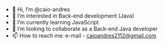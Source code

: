 - 👋 Hi, I’m @caio-andres
- 👀 I’m interested in Back-end development (Java)
- 🌱 I’m currently learning JavaScript
- 💞️ I’m looking to collaborate as a Back-end Java developer
- 📫 How to reach me: e-mail - caioandres2112@gmail.com

<!---
caio-andres/caio-andres is a ✨ special ✨ repository because its `README.md` (this file) appears on your GitHub profile.
You can click the Preview link to take a look at your changes.
--->
